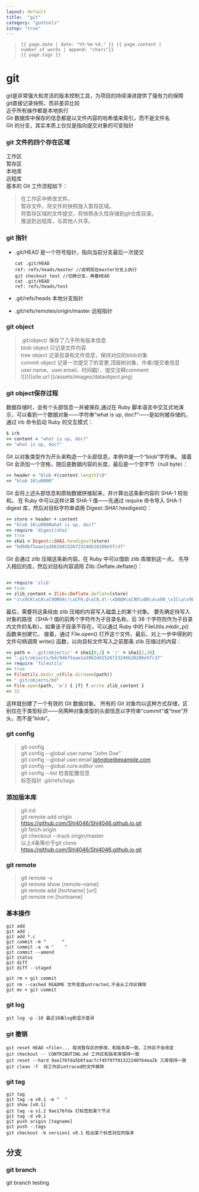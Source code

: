 ```yaml
---
layout: default
title:  "git"
category: "guntools"
istop: "true"
---
```

>     {{ page.date | date: "%Y-%m-%d," }} {{ page.content | number_of_words | append: "chars"}}
>     {{ page.tags }}

# git
git是非常强大和灵活的版本控制工具，为项目的持续演进提供了强有力的保障<br>
git直接记录快照，而非差异比较<br>
近乎所有操作都是本地执行<br>
Git 数据库中保存的信息都是以文件内容的哈希值来索引，而不是文件名<br>
Git 的分支，其实本质上仅仅是指向提交对象的可变指针<br>

### git 文件的四个存在区域 
工作区<br>
暂存区<br>
本地库<br>
远程库<br>
基本的 Git 工作流程如下：

> 在工作区中修改文件。<br>
> 暂存文件，将文件的快照放入暂存区域。<br>
> 将暂存区域的文件提交，将快照永久性存储到git仓库目录。<br>
> 推送到远程库，与其他人共享。<br>
 
### git 指针
* .git/HEAD 是一个符号指针，指向当前分支最后一次提交

      cat .git/HEAD
      ref: refs/heads/master //说明现在master分支上执行
      git checkout test //切换分支，再看HEAD
      cat .git/HEAD
      ref: refs/heads/test

* .git/refs/heads 本地分支指针<br>
* .git/refs/remotes/origin/master 远程指针<br>

### git object
> .git/object/ 保存了几乎所有版本信息<br>
 blob object 只记录文件内容<br>
 tree object 记录目录和文件信息，保持对应的blob对象<br>
 commit object 记录一次提交了的变更,顶层树对象、作者/提交者信息user.name、user.email、时间戳）、提交注释comment<br>
 ![]({{site.url }}/assets/images/dataobject.png)

### git object保存过程

数据存储时，会有个头部信息一并被保存,通过在 Ruby 脚本语言中交互式地演示，可以看到一个数据对象——字符串“what is up, doc?”——是如何被存储的。
通过 irb 命令启动 Ruby 的交互模式：

``` ruby 
$ irb
>> content = "what is up, doc?"
=> "what is up, doc?"

```

Git 以对象类型作为开头来构造一个头部信息，本例中是一个“blob”字符串。 接着 Git 会添加一个空格，随后是数据内容的长度，最后是一个空字节（null byte）：

``` ruby
>> header = "blob #{content.length}\0"
=> "blob 16\u0000"
```

Git 会将上述头部信息和原始数据拼接起来，并计算出这条新内容的 SHA-1 校验和。 在 Ruby 中可以这样计算 SHA-1 值——先通过 require 命令导入 SHA-1 digest 库，然后对目标字符串调用 Digest::SHA1.hexdigest()：

``` ruby
>> store = header + content
=> "blob 16\u0000what is up, doc?"
>> require 'digest/sha1'
=> true
>> sha1 = Digest::SHA1.hexdigest(store)
=> "bd9dbf5aae1a3862dd1526723246b20206e5fc37"
```

Git 会通过 zlib 压缩这条新内容。在 Ruby 中可以借助 zlib 库做到这一点。 先导入相应的库，然后对目标内容调用 Zlib::Deflate.deflate()：

``` ruby

>> require 'zlib'
=> true
>> zlib_content = Zlib::Deflate.deflate(store)
=> "x\x9CK\xCA\xC9OR04c(\xCFH,Q\xC8,V(-\xD0QH\xC9O\xB6\a\x00_\x1C\a\x9D"
```

最后，需要将这条经由 zlib 压缩的内容写入磁盘上的某个对象。 要先确定待写入对象的路径（SHA-1 值的前两个字符作为子目录名称，后 38 个字符则作为子目录内文件的名称）。如果该子目录不存在，可以通过 Ruby 中的 FileUtils.mkdir_p() 函数来创建它。 接着，通过 File.open() 打开这个文件。最后，对上一步中得到的文件句柄调用 write() 函数，以向目标文件写入之前那条 zlib 压缩过的内容：

``` ruby 
>> path = '.git/objects/' + sha1[0,2] + '/' + sha1[2,38]
=> ".git/objects/bd/9dbf5aae1a3862dd1526723246b20206e5fc37"
>> require 'fileutils'
=> true
>> FileUtils.mkdir_p(File.dirname(path))
=> ".git/objects/bd"
>> File.open(path, 'w') { |f| f.write zlib_content }
=> 32
```

这样就创建了一个有效的 Git 数据对象。 所有的 Git 对象均以这种方式存储，区别仅在于类型标识——另两种对象类型的头部信息以字符串“commit”或“tree”开头，而不是“blob”。

### git config
> git config <br>
  git config --global user.name "John Doe"<br>
  git config --global user.email johndoe@example.com<br>
  git config --global core.editor vim<br>
  git config --list 检查配置信息<br>
标签指针
.git/refs/tags

 
### 添加版本库
> git init <br>
git remote add origin https://github.com/Shl4046/Shl4046.github.io.git<br>
git fetch origin<br>
git checkout --track origin/master<br>
以上4条等价于git clone  https://github.com/Shl4046/Shl4046.github.io.git<br>

### git remote 
> git remote -v<br>
git remote show [remote-name]<br>
git remote add [hortname] \[url\]<br>
git remote rm [hortname]<br>

### 基本操作
    git add 
    git add .
    git add *.c
    git commit -m "      "
    git commit -a -m "    "
    git commit --amend
    git status
    git diff 
    git diff --staged

    git rm + git commit
    git rm --cached README 文件变成untracted,不会从工作区移除
    git mv + git commit
    
### git log 
    git log -p -10 最近10条log和显示差异

### git 撤销
    git reset HEAD <file>... 取消暂存区的修改，和版本库一致，工作区不会改变
    git checkout -- CONTRIBUTING.md 工作区和版本库保持一致
    git reset --hard 9ae176fda5b6faacfcf45f97f01322240f64ea2b 三库保持一致
    git clean -f  将工作区untraced的文件移除

### git tag
    git tag 
    git tag -a v0.1 -m "  "
    git show [v0.1] 
    git tag -a v1.2 9ae176fda 打标签到某个节点 
    git tag -d v0.1
    git push origin [tagname] 
    git push --tags
    git checkout -b version1 v0.1 检出某个标签对应的版本

## 分支


### git branch 
git branch testing
